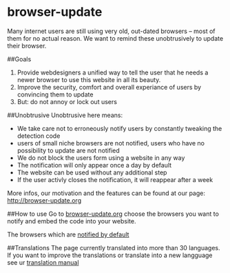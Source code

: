 # browser-update
Many internet users are still using very old, out-dated browsers – most of them for no actual reason. 
We want to remind these unobtrusively to update their browser.

##Goals
1. Provide webdesigners a unified way to tell the user that he needs a newer browser to use this website in all its beauty.
2. Improve the security, comfort and overall experiance of users by convincing them to update
3. But: do not annoy or lock out users

##Unobtrusive
Unobtrusive here means:
* We take care not to  erroneously notify users by constantly tweaking the detection code
* users of small niche browsers are not notified, users who have no possibility to update are not notified
* We do not block the users form using a website in any way
* The notification will only appear once a day by default
* The website can be used without any additional step
* If the user activly closes the notification, it will reappear after a week

More infos, our motivation and the features can be found at our page: http://browser-update.org

##How to use
Go to [browser-update.org](http://browser-update.org) choose the browsers you want to notify and embed the code into your website.

The browsers which are [notified by default](https://github.com/josselex/browser-update/wiki/BrowsersToNotify)

##Translations
The page currently translated into more than 30 languages.
If you want to improve the translations or translate into a new langguage
see ur [translation manual](https://github.com/josselex/browser-update/wiki/How-to-Translate)

